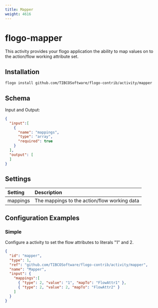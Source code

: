 ```yaml
---
title: Mapper
weight: 4616
---
```

# flogo-mapper
This activity provides your flogo application the ability to map values on to the action/flow working attribute set.

## Installation

```bash
flogo install github.com/TIBCOSoftware/flogo-contrib/activity/mapper
```

## Schema
Input and Output:

```json
{
  "input":[
    {
      "name": "mappings",
      "type": "array",
      "required": true
    }
  ],
  "output": [
  ]
}
```
## Settings
| Setting     | Description    |
|:------------|:---------------|
| mappings    | The mappings to the action/flow working data |         


## Configuration Examples
### Simple
Configure a activity to set the flow attributes to literals "1" and 2.

```json
{
  "id": "mapper",
  "type": 1,
  "ref": "github.com/TIBCOSoftware/flogo-contrib/activity/mapper",
  "name": "Mapper",
  "input": { 
  	"mappings":[
      { "type": 2, "value": "1", "mapTo": "FlowAttr1" },
      { "type": 2, "value": 2, "mapTo": "FlowAttr2" }
    ]
  }
}
```
